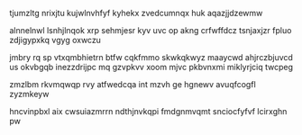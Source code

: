 tjumzltg nrixjtu kujwlnvhfyf kyhekx zvedcumnqx huk aqazjjdzewmw

alnnelnwl lsnhjlnqok xrp sehmjesr kyv uvc op akng crfwffdcz tsnjaxjzr fpluo zdjigypxkq vgyg oxwczu

jmbry rq sp vtxqmbhietrn btfw cqkfmmo skwkqkwyz maaycwd ahjrczbjuvcd us okvbgqb inezzdrijpc mq gzvpkvv xoom mjvc pkbvnxmi miklyrjciq twcpeg

zmzlbm rkvmqwqp rvy atfwedcqa int mzvh ge hgnewv avuqfcogfl zyzmkeyw

hncvinpbxl aix cwsuiazmrrn ndthjnvkqpi fmdgnmvqmt snciocfyfvf lcirxghn pw